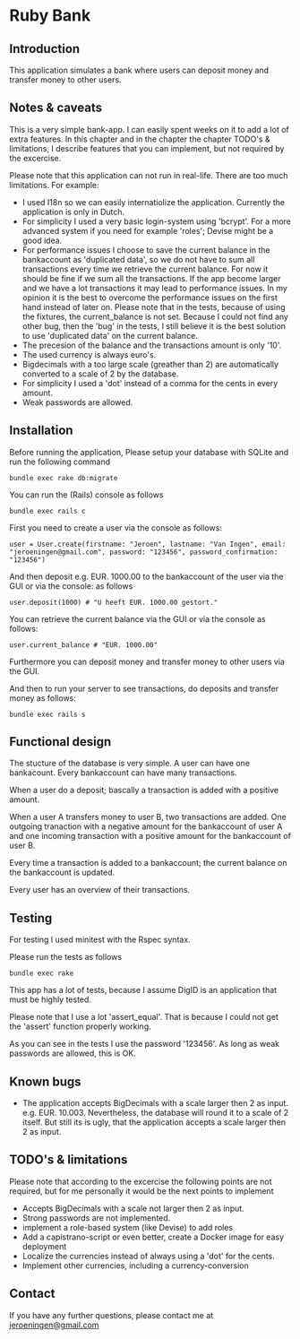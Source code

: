 # Ruby Bank

## Introduction

This application simulates a bank where users can deposit money and transfer money to other users.

## Notes & caveats
This is a very simple bank-app. I can easily spent weeks on it to add a lot of extra features. In this chapter and in the chapter the chapter TODO's & limitations, I describe features that you can implement, but not required by the excercise.

Please note that this application can not run in real-life. There are too much limitations. For example:
* I used I18n so we can easily internatiolize the application. Currently the application is only in Dutch.
* For simplicity I used a very basic login-system using 'bcrypt'. For a more advanced system if you need for example 'roles'; Devise might be a good idea.
* For performance issues I choose to save the current balance in the bankaccount as 'duplicated data', so we do not have to sum all transactions every time we retrieve the current balance. For now it should be fine if we sum all the transactions. If the app become larger and we have a lot transactions it may lead to performance issues. In my opinion it is the best to overcome the performance issues on the first hand instead of later on. Please note that in the tests, because of using the fixtures, the current_balance is not set. Because I could not find any other bug, then the 'bug' in the tests, I still believe it is the best solution to use 'duplicated data' on the current balance.
* The precesion of the balance and the transactions amount is only '10'.
* The used currency is always euro's.
* Bigdecimals with a too large scale (greather than 2) are automatically converted to a scale of 2 by the database.
* For simplicity I used a 'dot' instead of a comma for the cents in every amount.
* Weak passwords are allowed.


## Installation

Before running the application, Please setup your database with SQLite and run the following command
```
bundle exec rake db:migrate
```

You can run the (Rails) console as follows
```
bundle exec rails c
```

First you need to create a user via the console as follows:
```
user = User.create(firstname: "Jeroen", lastname: "Van Ingen", email: "jeroeningen@gmail.com", password: "123456", password_confirmation: "123456")
```

And then deposit e.g. EUR. 1000.00 to the bankaccount of the user via the GUI or via the console: as follows
```
user.deposit(1000) # "U heeft EUR. 1000.00 gestort."
```

You can retrieve the current balance via the GUI or via the console as follows:
```
user.current_balance # "EUR. 1000.00"
```

Furthermore you can deposit money and transfer money to other users via the GUI.

And then to run your server to see transactions, do deposits and transfer money as follows:
```
bundle exec rails s
```


## Functional design

The stucture of the database is very simple. A user can have one bankacount. Every bankaccount can have many transactions.

When a user do a deposit; bascally a transaction is added with a positive amount.

When a user A transfers money to user B, two transactions are added. One outgoing tranaction with a negative amount for the bankaccount of user A and one incoming transaction with a positive amount for the bankaccount of user B.

Every time a transaction is added to a bankaccount; the current balance on the bankaccount is updated.

Every user has an overview of their transactions.


## Testing

For testing I used minitest with the Rspec syntax.

Please run the tests as follows
```
bundle exec rake
```
This app has a lot of tests, because I assume DigID is an application that must be highly tested.

Please note that I use a lot 'assert_equal'. That is because I could not get the 'assert' function properly working.

As you can see in the tests I use the password '123456'. As long as weak passwords are allowed, this is OK.


## Known bugs
* The application accepts BigDecimals with a scale larger then 2 as input. e.g. EUR. 10.003. Nevertheless, the database will round it to a scale of 2 itself. But still its is ugly, that the application accepts a scale larger then 2 as input.

## TODO's & limitations
Please note that according to the excercise the following points are not required, but for me personally it would be the next points to implement
* Accepts BigDecimals with a scale not larger then 2 as input.
* Strong passwords are not implemented.
* implement a role-based system (like Devise) to add roles
* Add a capistrano-script or even better, create a Docker image for easy deployment
* Localize the currencies instead of always using a 'dot' for the cents.
* Implement other currencies, including a currency-conversion

## Contact
If you have any further questions, please contact me at jeroeningen@gmail.com
